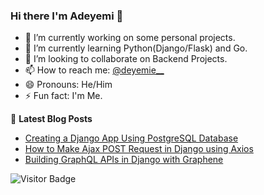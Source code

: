 ### Hi there I'm Adeyemi 👋

- 🔭 I’m currently working on some personal projects.
- 🌱 I’m currently learning Python(Django/Flask) and Go.
- 👯 I’m looking to collaborate on Backend Projects.
- 📫 How to reach me: [@deyemie__](https://twitter.com/deyemie__) 
- 😄 Pronouns: He/Him
- ⚡ Fun fact: I'm Me.


📜 **Latest Blog Posts**
<!-- BLOG-POST-LIST:START -->
- [Creating a Django App Using PostgreSQL Database](https://www.section.io/engineering-education/django-app-using-postgresql-database/)
- [How to Make Ajax POST Request in Django using Axios](https://www.section.io/engineering-education/ajax-request-in-django-using-axios/)
- [Building GraphQL APIs in Django with Graphene](https://www.twilio.com/blog/graphql-apis-django-graphene)

<!-- BLOG-POST-LIST:END -->

![Visitor Badge](https://visitor-badge.laobi.icu/badge?page_id=atoyegbe.atoyegbe)
